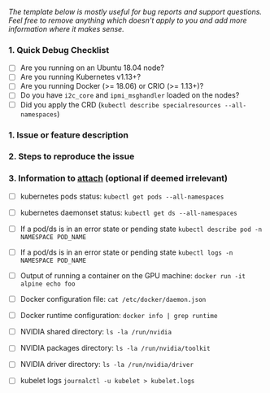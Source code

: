 _The template below is mostly useful for bug reports and support questions. Feel free to remove anything which doesn't apply to you and add more information where it makes sense._

### 1. Quick Debug Checklist
- [ ] Are you running on an Ubuntu 18.04 node?
- [ ] Are you running Kubernetes v1.13+?
- [ ] Are you running Docker (>= 18.06) or CRIO (>= 1.13+)?
- [ ] Do you have `i2c_core` and `ipmi_msghandler` loaded on the nodes?
- [ ] Did you apply the CRD (`kubectl describe specialresources --all-namespaces`)

### 1. Issue or feature description

### 2. Steps to reproduce the issue

### 3. Information to [attach](https://help.github.com/articles/file-attachments-on-issues-and-pull-requests/) (optional if deemed irrelevant)

 - [ ] kubernetes pods status: `kubectl get pods --all-namespaces`
 - [ ] kubernetes daemonset status: `kubectl get ds --all-namespaces`
 - [ ] If a pod/ds is in an error state or pending state `kubectl describe pod -n NAMESPACE POD_NAME`
 - [ ] If a pod/ds is in an error state or pending state `kubectl logs -n NAMESPACE POD_NAME`

 - [ ] Output of running a container on the GPU machine: `docker run -it alpine echo foo`
 - [ ] Docker configuration file: `cat /etc/docker/daemon.json`
 - [ ] Docker runtime configuration: `docker info | grep runtime`

 - [ ] NVIDIA shared directory: `ls -la /run/nvidia`
 - [ ] NVIDIA packages directory: `ls -la /run/nvidia/toolkit`
 - [ ] NVIDIA driver directory: `ls -la /run/nvidia/driver`
 - [ ] kubelet logs `journalctl -u kubelet > kubelet.logs`
